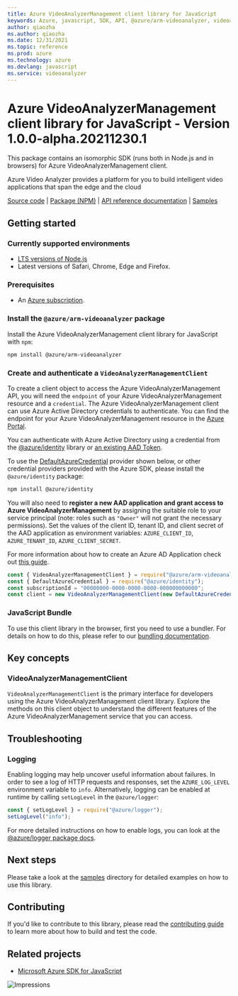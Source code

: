 ```yaml
---
title: Azure VideoAnalyzerManagement client library for JavaScript
keywords: Azure, javascript, SDK, API, @azure/arm-videoanalyzer, videoanalyzer
author: qiaozha
ms.author: qiaozha
ms.date: 12/31/2021
ms.topic: reference
ms.prod: azure
ms.technology: azure
ms.devlang: javascript
ms.service: videoanalyzer
---
```

# Azure VideoAnalyzerManagement client library for JavaScript - Version 1.0.0-alpha.20211230.1 


This package contains an isomorphic SDK (runs both in Node.js and in browsers) for Azure VideoAnalyzerManagement client.

Azure Video Analyzer provides a platform for you to build intelligent video applications that span the edge and the cloud

[Source code](https://github.com/Azure/azure-sdk-for-js/tree/main/sdk/videoanalyzer/arm-videoanalyzer) |
[Package (NPM)](https://www.npmjs.com/package/@azure/arm-videoanalyzer) |
[API reference documentation](https://docs.microsoft.com/javascript/api/@azure/arm-videoanalyzer?view=azure-node-preview) |
[Samples](https://github.com/Azure-Samples/azure-samples-js-management)

## Getting started

### Currently supported environments

- [LTS versions of Node.js](https://nodejs.org/about/releases/)
- Latest versions of Safari, Chrome, Edge and Firefox.

### Prerequisites

- An [Azure subscription][azure_sub].

### Install the `@azure/arm-videoanalyzer` package

Install the Azure VideoAnalyzerManagement client library for JavaScript with `npm`:

```bash
npm install @azure/arm-videoanalyzer
```

### Create and authenticate a `VideoAnalyzerManagementClient`

To create a client object to access the Azure VideoAnalyzerManagement API, you will need the `endpoint` of your Azure VideoAnalyzerManagement resource and a `credential`. The Azure VideoAnalyzerManagement client can use Azure Active Directory credentials to authenticate.
You can find the endpoint for your Azure VideoAnalyzerManagement resource in the [Azure Portal][azure_portal].

You can authenticate with Azure Active Directory using a credential from the [@azure/identity][azure_identity] library or [an existing AAD Token](https://github.com/Azure/azure-sdk-for-js/blob/master/sdk/identity/identity/samples/AzureIdentityExamples.md#authenticating-with-a-pre-fetched-access-token).

To use the [DefaultAzureCredential][defaultazurecredential] provider shown below, or other credential providers provided with the Azure SDK, please install the `@azure/identity` package:

```bash
npm install @azure/identity
```

You will also need to **register a new AAD application and grant access to Azure VideoAnalyzerManagement** by assigning the suitable role to your service principal (note: roles such as `"Owner"` will not grant the necessary permissions).
Set the values of the client ID, tenant ID, and client secret of the AAD application as environment variables: `AZURE_CLIENT_ID`, `AZURE_TENANT_ID`, `AZURE_CLIENT_SECRET`.

For more information about how to create an Azure AD Application check out [this guide](https://docs.microsoft.com/azure/active-directory/develop/howto-create-service-principal-portal).

```javascript
const { VideoAnalyzerManagementClient } = require("@azure/arm-videoanalyzer");
const { DefaultAzureCredential } = require("@azure/identity");
const subscriptionId = "00000000-0000-0000-0000-000000000000";
const client = new VideoAnalyzerManagementClient(new DefaultAzureCredential(), subscriptionId);
```


### JavaScript Bundle
To use this client library in the browser, first you need to use a bundler. For details on how to do this, please refer to our [bundling documentation](https://aka.ms/AzureSDKBundling).

## Key concepts

### VideoAnalyzerManagementClient

`VideoAnalyzerManagementClient` is the primary interface for developers using the Azure VideoAnalyzerManagement client library. Explore the methods on this client object to understand the different features of the Azure VideoAnalyzerManagement service that you can access.

## Troubleshooting

### Logging

Enabling logging may help uncover useful information about failures. In order to see a log of HTTP requests and responses, set the `AZURE_LOG_LEVEL` environment variable to `info`. Alternatively, logging can be enabled at runtime by calling `setLogLevel` in the `@azure/logger`:

```javascript
const { setLogLevel } = require("@azure/logger");
setLogLevel("info");
```

For more detailed instructions on how to enable logs, you can look at the [@azure/logger package docs](https://github.com/Azure/azure-sdk-for-js/tree/main/sdk/core/logger).

## Next steps

Please take a look at the [samples](https://github.com/Azure-Samples/azure-samples-js-management) directory for detailed examples on how to use this library.

## Contributing

If you'd like to contribute to this library, please read the [contributing guide](https://github.com/Azure/azure-sdk-for-js/blob/main/CONTRIBUTING.md) to learn more about how to build and test the code.

## Related projects

- [Microsoft Azure SDK for JavaScript](https://github.com/Azure/azure-sdk-for-js)

![Impressions](https://azure-sdk-impressions.azurewebsites.net/api/impressions/azure-sdk-for-js%2Fsdk%2Fvideoanalyzer%2Farm-videoanalyzer%2FREADME.png)

[azure_cli]: https://docs.microsoft.com/cli/azure
[azure_sub]: https://azure.microsoft.com/free/
[azure_sub]: https://azure.microsoft.com/free/
[azure_portal]: https://portal.azure.com
[azure_identity]: https://github.com/Azure/azure-sdk-for-js/tree/main/sdk/identity/identity
[defaultazurecredential]: https://github.com/Azure/azure-sdk-for-js/tree/main/sdk/identity/identity#defaultazurecredential

